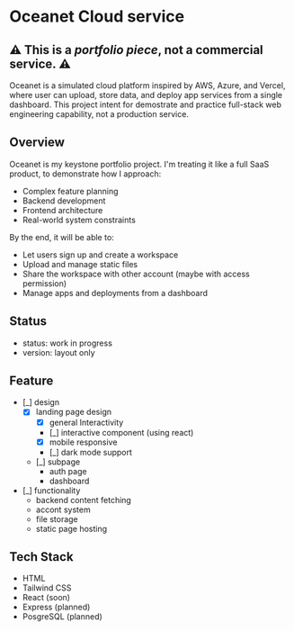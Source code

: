 # Oceanet Cloud service

## ⚠ This is a <em>portfolio piece</em>, not a commercial service. ⚠

Oceanet is a simulated cloud platform inspired by AWS, Azure, and Vercel, where user can upload, store data, and deploy app services from a single dashboard. This project intent for demostrate and practice full-stack web engineering capability, not a production service.

## Overview

Oceanet is my keystone portfolio project. I'm treating it like a full SaaS product, to demonstrate how I approach:

- Complex feature planning
- Backend development
- Frontend architecture
- Real-world system constraints

By the end, it will be able to:

- Let users sign up and create a workspace
- Upload and manage static files
- Share the workspace with other account (maybe with access permission)
- Manage apps and deployments from a dashboard

## Status

- status: work in progress
- version: layout only

## Feature

- [_] design
  - [x] landing page design
    - [x] general Interactivity
    - [_] interactive component (using react)
    - [x] mobile responsive
    - [_] dark mode support
  - [_] subpage
    - auth page
    - dashboard
- [_] functionality
  - backend content fetching
  - accont system
  - file storage
  - static page hosting

## Tech Stack

- HTML
- Tailwind CSS
- React (soon)
- Express (planned)
- PosgreSQL (planned)

<!--
## Live Demo
## How to use
## Setup
## Roadmap
## Licence
built by phrase
## DevLog
-->

